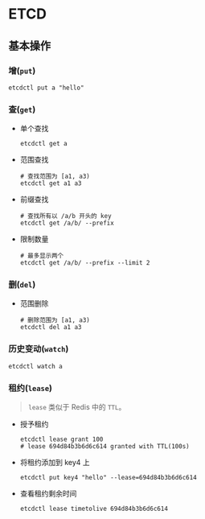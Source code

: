 # ETCD

## 基本操作

### 增(`put`)

```shell
etcdctl put a "hello"
```

### 查(`get`)

-   单个查找
    ```shell
    etcdctl get a
    ```
-   范围查找

    ```shell
    # 查找范围为 [a1, a3)
    etcdctl get a1 a3
    ```

-   前缀查找

    ```shell
    # 查找所有以 /a/b 开头的 key
    etcdctl get /a/b/ --prefix
    ```

-   限制数量

    ```shell
    # 最多显示两个
    etcdctl get /a/b/ --prefix --limit 2
    ```

### 删(`del`)

-   范围删除
    ```shell
    # 删除范围为 [a1, a3)
    etcdctl del a1 a3
    ```

### 历史变动(`watch`)

```shell
etcdctl watch a
```

### 租约(`lease`)

> `lease` 类似于 Redis 中的 `TTL`。

-   授予租约

    ```shell
    etcdctl lease grant 100
    # lease 694d84b3b6d6c614 granted with TTL(100s)
    ```

-   将租约添加到 key4 上

    ```shell
    etcdctl put key4 "hello" --lease=694d84b3b6d6c614
    ```

-   查看租约剩余时间

    ```shell
    etcdctl lease timetolive 694d84b3b6d6c614
    ```
